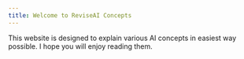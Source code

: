 ```yaml
---
title: Welcome to ReviseAI Concepts
---
```

This website is designed to explain various AI concepts in easiest way possible. I hope you will enjoy reading them.
